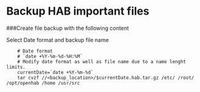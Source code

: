 Backup HAB important files
==========================

###Create file backup with the following content

Select Date format and backup file name

        # Date format
        # `date +%Y-%m-%d-%H:%M`
        # Modify date format as well as file name due to a name lenght limits.
        currentDate=`date +%Y-%m-%d`
        tar cvzf //<backup_location>/$currentDate.hab.tar.gz /etc/ /root/ /opt/openhab /home /usr/src


